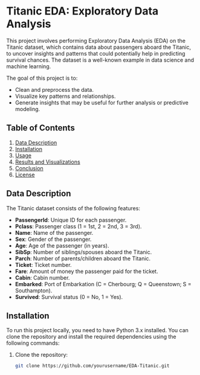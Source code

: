 # Titanic EDA: Exploratory Data Analysis

This project involves performing Exploratory Data Analysis (EDA) on the Titanic dataset, which contains data about passengers aboard the Titanic, to uncover insights and patterns that could potentially help in predicting survival chances. The dataset is a well-known example in data science and machine learning.

The goal of this project is to:
- Clean and preprocess the data.
- Visualize key patterns and relationships.
- Generate insights that may be useful for further analysis or predictive modeling.

## Table of Contents
1. [Data Description](#data-description)
2. [Installation](#installation)
3. [Usage](#usage)
4. [Results and Visualizations](#results-and-visualizations)
5. [Conclusion](#conclusion)
6. [License](#license)

## Data Description

The Titanic dataset consists of the following features:

- **PassengerId**: Unique ID for each passenger.
- **Pclass**: Passenger class (1 = 1st, 2 = 2nd, 3 = 3rd).
- **Name**: Name of the passenger.
- **Sex**: Gender of the passenger.
- **Age**: Age of the passenger (in years).
- **SibSp**: Number of siblings/spouses aboard the Titanic.
- **Parch**: Number of parents/children aboard the Titanic.
- **Ticket**: Ticket number.
- **Fare**: Amount of money the passenger paid for the ticket.
- **Cabin**: Cabin number.
- **Embarked**: Port of Embarkation (C = Cherbourg; Q = Queenstown; S = Southampton).
- **Survived**: Survival status (0 = No, 1 = Yes).

## Installation

To run this project locally, you need to have Python 3.x installed. You can clone the repository and install the required dependencies using the following commands:

1. Clone the repository:
   ```bash
   git clone https://github.com/yourusername/EDA-Titanic.git
